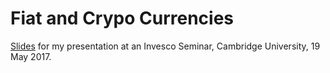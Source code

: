 # Fiat and Crypo Currencies

[Slides](slides.pdf) for my presentation at an Invesco Seminar, Cambridge University, 19 May 2017.



